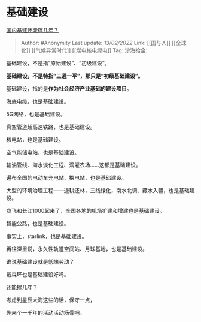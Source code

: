 # 基础建设
[国内基建还能撑几年？](https://www.zhihu.com/question/428620404/answer/2325146576)

> Author: #Anonymity
> Last update: *13/02/2022*
> Link: [[国与人]] [[全球化]] [[气候异常时代]] [[煤电核电绿电]]
> Tag:
> 沙海拾金:

基础建设，不是指“原始建设”、“初级建设”。

**基础建设，不是特指“三通一平”，那只是“初级基础建设”。**

基础建设，指的是**作为社会经济产业基础的建设项目**。

海底电缆，也是基础建设。

5G网络，也是基础建设。

真空管道超高速铁路，也是基础建设。

核电站，也是基础建设。

空气能储电站，也是基础建设。

输油管线、海水淡化工程、滴灌农场……这都是基础建设。

遍布全国的电动车充电站、换电站，也是基础建设。

大型的环境治理工程——退耕还林，三线绿化，南水北调、藏水入疆，也是基础建设。

商飞和长江1000起来了，全国各地的机场扩建和增建也是基础建设。

智能公路，也是基础建设。

事实上，starlink，也是基础建设。

再往深里说，永久性轨道空间站、月球基地，也是基础建设。

谁说基础建设就是低端劳动？

戴森环也是基础建设好吗。

还能撑几年？

考虑到星辰大海这些的话，保守一点，

先来个一千年的活动活动筋骨吧。
